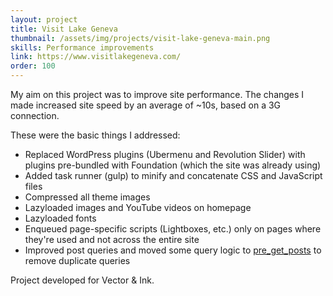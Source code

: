 ```yaml
---
layout: project
title: Visit Lake Geneva
thumbnail: /assets/img/projects/visit-lake-geneva-main.png
skills: Performance improvements
link: https://www.visitlakegeneva.com/
order: 100
---
```


My aim on this project was to improve site performance. The changes I made increased site speed by an average of ~10s, based on a 3G connection.

These were the basic things I addressed:

* Replaced WordPress plugins (Ubermenu and Revolution Slider) with plugins pre-bundled with Foundation (which the site was already using)
* Added task runner (gulp) to minify and concatenate CSS and JavaScript files
* Compressed all theme images
* Lazyloaded images and YouTube videos on homepage
* Lazyloaded fonts
* Enqueued page-specific scripts (Lightboxes, etc.) only on pages where they're used and not across the entire site
* Improved post queries and moved some query logic to [pre_get_posts](https://codex.wordpress.org/Plugin_API/Action_Reference/pre_get_posts) to remove duplicate queries

Project developed for Vector & Ink.
